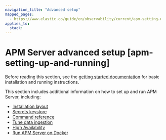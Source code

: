 ```yaml
---
navigation_title: "Advanced setup"
mapped_pages:
  - https://www.elastic.co/guide/en/observability/current/apm-setting-up-and-running.html
applies_to:
  stack:
---
```




# APM Server advanced setup [apm-setting-up-and-running]


Before reading this section, see the [getting started documentation](fleet-managed-apm-server.md) for basic installation and running instructions.

This section includes additional information on how to set up and run APM Server, including:

* [Installation layout](installation-layout.md)
* [Secrets keystore](secrets-keystore-for-secure-settings.md)
* [Command reference](apm-server-command-reference.md)
* [Tune data ingestion](tune-data-ingestion.md)
* [High Availability](high-availability.md)
* [Run APM Server on Docker](apm-server-binary.md#apm-running-on-docker)







